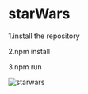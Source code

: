 # starWars

1.install the repository

2.npm install

3.npm run


![starwars](https://user-images.githubusercontent.com/69579639/94370413-678e0600-00df-11eb-9538-6b1167bd1ebc.jpg)

